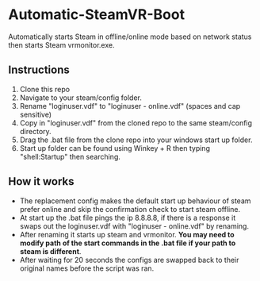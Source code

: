 # Automatic-SteamVR-Boot
Automatically starts Steam in offline/online mode based on network status then starts Steam vrmonitor.exe.

## Instructions
1. Clone this repo
2. Navigate to your steam/config folder.
3. Rename "loginuser.vdf" to "loginuser - online.vdf" (spaces and cap sensitive)
4. Copy in "loginuser.vdf" from the cloned repo to the same steam/config directory. 
5. Drag the .bat file from the clone repo into your windows start up folder.
6. Start up folder can be found using Winkey + R then typing "shell:Startup" then searching.

## How it works
* The replacement config makes the default start up behaviour of steam prefer online and skip the confirmation check to start steam offline. 
* At start up the .bat file pings the ip 8.8.8.8, if there is a response it swaps out the loginuser.vdf with "loginuser - online.vdf" by renaming. 
* After renaming it starts up steam and vrmonitor. **You may need to modify path of the start commands in the .bat file if your path to steam is different**. 
* After waiting for 20 seconds the configs are swapped back to their original names before the script was ran. 
